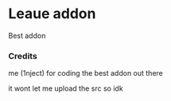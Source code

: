 # Leaue addon

Best addon

### Credits
me (1nject) for coding the best addon out there

it wont let me upload the src so idk
